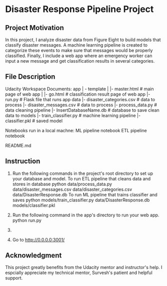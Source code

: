 # Disaster Response Pipeline Project

## Project Motivation
In this project, I analyze disaster data from Figure Eight to build models that classify disaster messages. A machine learning pipeline is created to categorize these events to make sure that messages would be properly classified. Finally, I include a web app where an emergency worker can input a new message and get classification results in several categories.

## File Description

Udacity Workspace Documents: 
app
| - template
| |- master.html # main page of web app
| |- go.html # classification result page of web app
|- run.py # Flask file that runs app
data
|- disaster_categories.csv # data to process
|- disaster_messages.csv # data to process
|- process_data.py # data cleaning pipeline
|- InsertDatabaseName.db # database to save clean data to
models
|- train_classifier.py # machine learning pipeline
|- classifier.pkl # saved model

Notebooks run in a local machne:
ML pipeline notebook
ETL pipeline notebook

README.md

## Instruction
1. Run the following commands in the project's root directory to set up your database and model.
To run ETL pipeline that cleans data and stores in database python data/process_data.py data/disaster_messages.csv data/disaster_categories.csv data/DisasterResponse.db
To run ML pipeline that trains classifier and saves python models/train_classifier.py data/DisasterResponse.db models/classifier.pkl

2. Run the following command in the app's directory to run your web app. python run.py
3. 
4. Go to http://0.0.0.0:3001/

## Acknowledgment 
This project greatly benefits from the Udacity mentor and instructor's help. I espcially appreciate my technical mentor, Survesh's patient and helpful support. 
